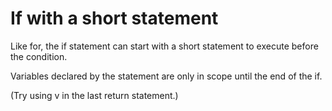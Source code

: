 # If with a short statement
Like for, the if statement can start with a short statement to execute before the condition.

Variables declared by the statement are only in scope until the end of the if.

(Try using v in the last return statement.)